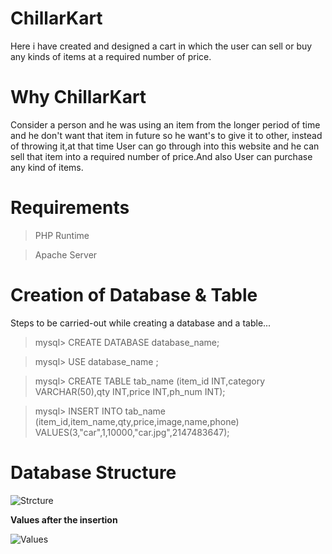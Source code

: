 # ChillarKart
Here i have created and designed a cart in which the user can sell or buy any kinds of items at a required number of price.
# Why ChillarKart
Consider a person and he was using an item from the longer period of time and he don't want that item in future so he want's to give it to other, instead of throwing it,at that time User can go through into this website and he can sell that item into a required number of price.And also User can purchase any kind of items.

# Requirements
> PHP Runtime

>  Apache Server


# Creation of Database & Table
Steps to be carried-out while creating a database and a table...

> mysql> CREATE DATABASE database_name;

>  mysql> USE database_name ;

>  mysql> CREATE TABLE tab_name (item_id INT,category VARCHAR(50),qty INT,price INT,ph_num INT);

 > mysql> INSERT INTO tab_name (item_id,item_name,qty,price,image,name,phone) VALUES(3,"car",1,10000,"car.jpg",2147483647);

# Database Structure
![Strcture](https://user-images.githubusercontent.com/55581349/65378231-3bbd9080-dcd3-11e9-9ec6-f34f4022538b.PNG)

**Values after the insertion**

![Values](https://user-images.githubusercontent.com/55581349/65378188-d6699f80-dcd2-11e9-9f93-2d8d11c6eede.PNG)





